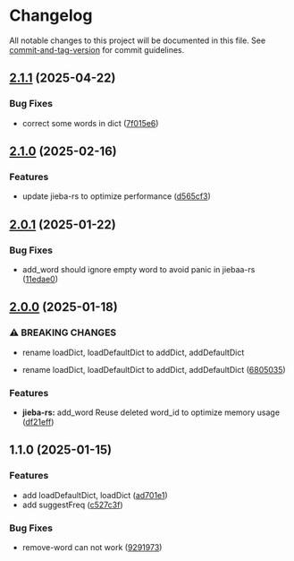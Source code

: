 # Changelog

All notable changes to this project will be documented in this file. See [commit-and-tag-version](https://github.com/absolute-version/commit-and-tag-version) for commit guidelines.

## [2.1.1](https://github.com/isdk/nlp-jieba.js/compare/v2.1.0...v2.1.1) (2025-04-22)


### Bug Fixes

* correct some words in dict ([7f015e6](https://github.com/isdk/nlp-jieba.js/commit/7f015e6d6a2a1e25e62a6b021daa8690c250a1c1))

## [2.1.0](https://github.com/isdk/nlp-jieba.js/compare/v2.0.1...v2.1.0) (2025-02-16)


### Features

* update jieba-rs to optimize performance ([d565cf3](https://github.com/isdk/nlp-jieba.js/commit/d565cf3fe31dd60e0bb0f89ea1f1a8d6d6177335))

## [2.0.1](https://github.com/isdk/nlp-jieba.js/compare/v2.0.0...v2.0.1) (2025-01-22)


### Bug Fixes

* add_word should ignore empty word to avoid panic in jiebaa-rs ([11edae0](https://github.com/isdk/nlp-jieba.js/commit/11edae0a19ceb9b959b91836a2561201181a2aca))

## [2.0.0](https://github.com/isdk/nlp-jieba.js/compare/v1.1.0...v2.0.0) (2025-01-18)


### ⚠ BREAKING CHANGES

* rename loadDict, loadDefaultDict to addDict, addDefaultDict

* rename loadDict, loadDefaultDict to addDict, addDefaultDict ([6805035](https://github.com/isdk/nlp-jieba.js/commit/6805035233df1daf3b1e358825eb11ba6230aaaa))


### Features

* **jieba-rs:** add_word Reuse deleted word_id to optimize memory usage ([df21eff](https://github.com/isdk/nlp-jieba.js/commit/df21eff10ddba9f220ee1c093cd08644192f0ff6))

## 1.1.0 (2025-01-15)


### Features

* add loadDefaultDict, loadDict ([ad701e1](https://github.com/isdk/nlp-jieba.js/commit/ad701e1eaef51b304e4e079c60a2aec9481861db))
* add suggestFreq ([c527c3f](https://github.com/isdk/nlp-jieba.js/commit/c527c3f6cd8ebeb7246fd3295c1b71938305a449))


### Bug Fixes

* remove-word can not work ([9291973](https://github.com/isdk/nlp-jieba.js/commit/92919731e8f0933f595e958ca1a7f0cfeab0c728))
